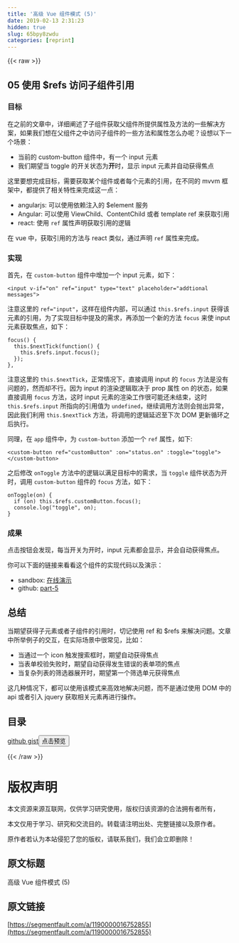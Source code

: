 ```yaml
---
title: '高级 Vue 组件模式 (5)' 
date: 2019-02-13 2:31:23
hidden: true
slug: 65bpy8zwdu
categories: [reprint]
---
```


{{< raw >}}

                    
<h2 id="articleHeader0">05 使用 $refs 访问子组件引用</h2>
<h3 id="articleHeader1">目标</h3>
<p>在之前的文章中，详细阐述了子组件获取父组件所提供属性及方法的一些解决方案，如果我们想在父组件之中访问子组件的一些方法和属性怎么办呢？设想以下一个场景：</p>
<ul>
<li>当前的 custom-button 组件中，有一个 input 元素</li>
<li>我们期望当 toggle 的开关状态为<strong>开</strong>时，显示 input 元素并自动获得焦点</li>
</ul>
<p>这里要想完成目标，需要获取某个组件或者每个元素的引用，在不同的 mvvm 框架中，都提供了相关特性来完成这一点：</p>
<ul>
<li>angularjs: 可以使用依赖注入的 $element 服务</li>
<li>Angular: 可以使用 ViewChild、ContentChild 或者 template ref 来获取引用</li>
<li>react: 使用 <code>ref</code> 属性声明获取引用的逻辑</li>
</ul>
<p>在 vue 中，获取引用的方法与 react 类似，通过声明 <code>ref</code> 属性来完成。</p>
<h3 id="articleHeader2">实现</h3>
<p>首先，在 <code>custom-button</code> 组件中增加一个 input 元素，如下：</p>
<div class="widget-codetool" style="display:none;">
      <div class="widget-codetool--inner">
      <span class="selectCode code-tool" data-toggle="tooltip" data-placement="top" title="" data-original-title="全选"></span>
      <span type="button" class="copyCode code-tool" data-toggle="tooltip" data-placement="top" data-clipboard-text="<input v-if=&quot;on&quot; ref=&quot;input&quot; type=&quot;text&quot; placeholder=&quot;addtional messages&quot;>" title="" data-original-title="复制"></span>
      <span type="button" class="saveToNote code-tool" data-toggle="tooltip" data-placement="top" title="" data-original-title="放进笔记"></span>
      </div>
      </div><pre class="hljs verilog"><code style="word-break: break-word; white-space: initial;">&lt;<span class="hljs-keyword">input</span> v-<span class="hljs-keyword">if</span>=<span class="hljs-string">"on"</span> <span class="hljs-keyword">ref</span>=<span class="hljs-string">"input"</span> <span class="hljs-keyword">type</span>=<span class="hljs-string">"text"</span> placeholder=<span class="hljs-string">"addtional messages"</span>&gt;</code></pre>
<p>注意这里的 <code>ref="input"</code>，这样在组件内部，可以通过 <code>this.$refs.input</code> 获得该元素的引用，为了实现目标中提及的需求，再添加一个新的方法 <code>focus</code> 来使 input 元素获取焦点，如下：</p>
<div class="widget-codetool" style="display:none;">
      <div class="widget-codetool--inner">
      <span class="selectCode code-tool" data-toggle="tooltip" data-placement="top" title="" data-original-title="全选"></span>
      <span type="button" class="copyCode code-tool" data-toggle="tooltip" data-placement="top" data-clipboard-text="focus() {
  this.$nextTick(function() {
    this.$refs.input.focus();
  });
}," title="" data-original-title="复制"></span>
      <span type="button" class="saveToNote code-tool" data-toggle="tooltip" data-placement="top" title="" data-original-title="放进笔记"></span>
      </div>
      </div><pre class="hljs actionscript"><code>focus() {
  <span class="hljs-keyword">this</span>.$nextTick(<span class="hljs-function"><span class="hljs-keyword">function</span><span class="hljs-params">()</span> </span>{
    <span class="hljs-keyword">this</span>.$refs.input.focus();
  });
},</code></pre>
<p>注意这里的 <code>this.$nextTick</code>，正常情况下，直接调用 input 的 <code>focus</code> 方法是没有问题的，然而却不行。因为 input 的渲染逻辑取决于 prop 属性 on 的状态，如果直接调用 <code>focus</code> 方法，这时 input 元素的渲染工作很可能还未结束，这时 <code>this.$refs.input</code> 所指向的引用值为 <code>undefined</code>，继续调用方法则会抛出异常，因此我们利用 <code>this.$nextTick</code> 方法，将调用的逻辑延迟至下次 DOM 更新循环之后执行。</p>
<p>同理，在 <code>app</code> 组件中，为 <code>custom-button</code> 添加一个 <code>ref</code> 属性，如下:</p>
<div class="widget-codetool" style="display:none;">
      <div class="widget-codetool--inner">
      <span class="selectCode code-tool" data-toggle="tooltip" data-placement="top" title="" data-original-title="全选"></span>
      <span type="button" class="copyCode code-tool" data-toggle="tooltip" data-placement="top" data-clipboard-text="<custom-button ref=&quot;customButton&quot; :on=&quot;status.on&quot; :toggle=&quot;toggle&quot;></custom-button>" title="" data-original-title="复制"></span>
      <span type="button" class="saveToNote code-tool" data-toggle="tooltip" data-placement="top" title="" data-original-title="放进笔记"></span>
      </div>
      </div><pre class="hljs elixir"><code style="word-break: break-word; white-space: initial;">&lt;custom-button ref=<span class="hljs-string">"customButton"</span> <span class="hljs-symbol">:on=<span class="hljs-string">"status.on"</span></span> <span class="hljs-symbol">:toggle=<span class="hljs-string">"toggle"</span>&gt;&lt;/custom-button&gt;</span></code></pre>
<p>之后修改 <code>onToggle</code> 方法中的逻辑以满足目标中的需求，当 <code>toggle</code> 组件状态为开时，调用 <code>custom-button</code> 组件的 <code>focus</code> 方法，如下：</p>
<div class="widget-codetool" style="display:none;">
      <div class="widget-codetool--inner">
      <span class="selectCode code-tool" data-toggle="tooltip" data-placement="top" title="" data-original-title="全选"></span>
      <span type="button" class="copyCode code-tool" data-toggle="tooltip" data-placement="top" data-clipboard-text="onToggle(on) {
  if (on) this.$refs.customButton.focus();
  console.log(&quot;toggle&quot;, on);
}" title="" data-original-title="复制"></span>
      <span type="button" class="saveToNote code-tool" data-toggle="tooltip" data-placement="top" title="" data-original-title="放进笔记"></span>
      </div>
      </div><pre class="hljs applescript"><code>onToggle(<span class="hljs-keyword">on</span>) {
  <span class="hljs-keyword">if</span> (<span class="hljs-keyword">on</span>) this.$refs.customButton.focus();
  console.<span class="hljs-built_in">log</span>(<span class="hljs-string">"toggle"</span>, <span class="hljs-keyword">on</span>);
}</code></pre>
<h3 id="articleHeader3">成果</h3>
<p>点击按钮会发现，每当开关为开时，input 元素都会显示，并会自动获得焦点。</p>
<p>你可以下面的链接来看看这个组件的实现代码以及演示：</p>
<ul>
<li>sandbox: <a href="https://codesandbox.io/s/vmww2rk1m7" rel="nofollow noreferrer" target="_blank">在线演示</a>
</li>
<li>github: <a href="https://github.com/haoliangwu/advanced-vue-component-patterns/tree/part-5" rel="nofollow noreferrer" target="_blank">part-5</a>
</li>
</ul>
<h2 id="articleHeader4">总结</h2>
<p>当期望获得子元素或者子组件的引用时，切记使用 ref 和 $refs 来解决问题。文章中所举例子的交互，在实际场景中很常见，比如：</p>
<ul>
<li>当通过一个 icon 触发搜索框时，期望自动获得焦点</li>
<li>当表单校验失败时，期望自动获得发生错误的表单项的焦点</li>
<li>当复杂列表的筛选器展开时，期望第一个筛选单元获得焦点</li>
</ul>
<p>这几种情况下，都可以使用该模式来高效地解决问题，而不是通过使用 DOM 中的 api 或者引入 jquery 获取相关元素再进行操作。</p>
<h2 id="articleHeader5">目录</h2>
<p><a href="https://gist.github.com/haoliangwu/11f5bcd1bf389ad80d7970ecd716" rel="nofollow noreferrer" target="_blank">github gist</a><button class="btn btn-xs btn-default ml10 preview" data-url="haoliangwu/11f5bcd1bf389ad80d7970ecd716" data-typeid="1">点击预览</button></p>

                
{{< /raw >}}

# 版权声明
本文资源来源互联网，仅供学习研究使用，版权归该资源的合法拥有者所有，

本文仅用于学习、研究和交流目的。转载请注明出处、完整链接以及原作者。

原作者若认为本站侵犯了您的版权，请联系我们，我们会立即删除！

## 原文标题
高级 Vue 组件模式 (5)

## 原文链接
[https://segmentfault.com/a/1190000016752855](https://segmentfault.com/a/1190000016752855)

